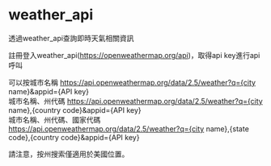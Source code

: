 # weather_api

透過weather_api查詢即時天氣相關資訊

註冊登入weather_api(https://openweathermap.org/api)，取得api key進行api呼叫


可以按城市名稱
https://api.openweathermap.org/data/2.5/weather?q={city name}&appid={API key}<br>
城市名稱、州代碼
https://api.openweathermap.org/data/2.5/weather?q={city name},{country code}&appid={API key}<br>
城市名稱、州代碼、國家代碼
https://api.openweathermap.org/data/2.5/weather?q={city name},{state code},{country code}&appid={API key}<br>

請注意，按州搜索僅適用於美國位置。
